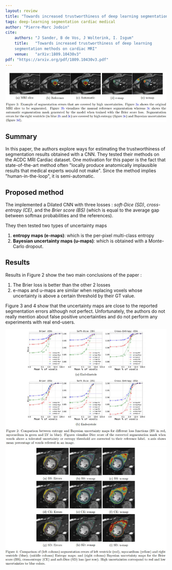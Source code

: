 ```yaml
---
layout: review
title: "Towards increased trustworthiness of deep learning segmentation methods on cardiac MRI"
tags: deep-learning segmentation cardiac medical 
author: "Pierre-Marc Jodoin"
cite:
    authors: "J Sander, B de Vos, J Wolterink, I. Isgum"
    title:   "Towards increased trustworthiness of deep learning
    segmentation methods on cardiac MRI"
    venue:   "arXiv:1809.10430v3"
pdf: "https://arxiv.org/pdf/1809.10430v3.pdf"
---
```



<center><img src="/deep-learning/images/trustworthinessACDC/sc02.jpg" width="800"></center>

## Summary

In this paper, the authors explore ways for estimating the trustworthiness of segmentation results obtained with a CNN.  They tested their methods on the ACDC MRI Cardiac dataset.  One motivation for this paper is the fact that state-of-the-art method often "locally produce anatomically implausible results that medical experts would not make".  Since the method implies "human-in-the-loop", it is semi-automatic.


## Proposed method

The implemented a Dilated CNN with three losses : *soft-Dice (SD)*, *cross-entropy (CE)*, and the *Brier score (BS)* (which is equal to the average gap between softmax probabilities and the references).

They then tested two types of uncertainty maps
1. **entropy maps (e-maps)**: which is the per-pixel multi-class entropy 
2. **Bayesian uncertainty maps (u-maps)**: which is obtained with a Monte-Carlo dropout.

## Results

Results in Figure 2 show the two main conclusions of the paper : 

1. The Brier loss is better than the other 2 losses
2. e-maps and u-maps are similar when replacing voxels whose uncertainty is above a certain threshold by their GT value.

Figure 3 and 4 show that the uncertainty maps are close to the reported segmentation errors although not perfect.  Unfortunately, the authors do not really mention about false positive uncertainties and do not perform any experiments with real end-users.

<center><img src="/deep-learning/images/trustworthinessACDC/sc01.jpg" width="850"></center> 
<center><img src="/deep-learning/images/trustworthinessACDC/sc03.jpg" width="700"></center>
